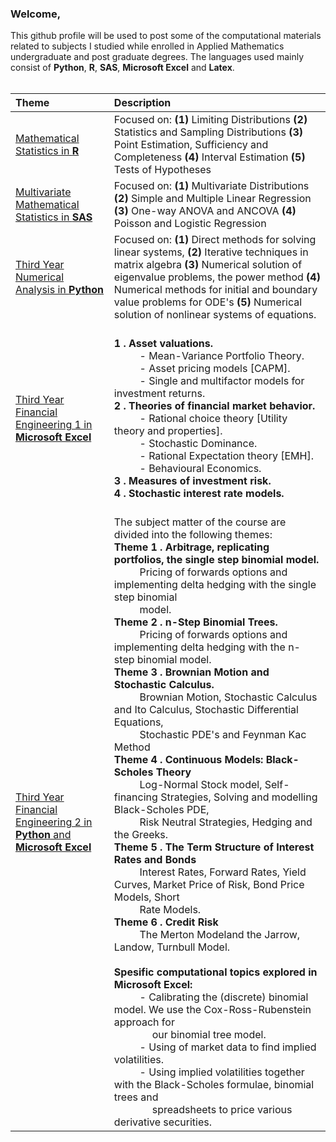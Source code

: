 ### Welcome,

This github profile will be used to post some of the computational materials related to subjects I studied while enrolled in Applied Mathematics undergraduate and post graduate degrees. The languages used mainly consist of <b>Python</b>, <b>R</b>, <b>SAS</b>, <b>Microsoft Excel</b> and <b>Latex</b>.<br><br>


| Theme      | Description |
| :-----        |    :----   |  
| <a href='https://github.com/jwGreeff/Second-Year-Mathematical-Statistics-in-R'>Mathematical Statistics in <b>R</b></a>      | Focused on: <b>(1)</b> Limiting Distributions <b>(2)</b> Statistics and Sampling Distributions <b>(3)</b> Point Estimation, Sufficiency and Completeness <b>(4)</b> Interval Estimation <b>(5)</b> Tests of Hypotheses      |
| <a href='https://github.com/jwGreeff/Third-Year-Multivariate-Mathematical-Statistics-in-SAS'>Multivariate Mathematical Statistics in <b>SAS</b></a>   | Focused on: <b>(1)</b> Multivariate Distributions <b>(2)</b> Simple and Multiple Linear Regression <b>(3)</b> One-way ANOVA and ANCOVA <b>(4)</b> Poisson and Logistic Regression | 
| <a href='https://github.com/jwGreeff/Third-Year-Numerical-Analysis-in-Python'>Third Year Numerical Analysis in <b>Python</b></a>  | Focused on: <b>(1)</b> Direct methods for solving linear systems, <b>(2)</b> Iterative techniques in matrix algebra <b>(3)</b> Numerical solution of eigenvalue problems, the power method <b>(4)</b> Numerical methods for initial and boundary value problems for ODE's <b>(5)</b> Numerical solution of nonlinear systems of equations.        | 
| <a href='https://github.com/jwGreeff/Third-Year-Financial-Engineering-1-in-Microsoft-Excel'>Third Year Financial Engineering 1 in <b>Microsoft Excel</b></a> | <br><b>1 . Asset valuations.</b> <br>&emsp; &emsp; - Mean-Variance Portfolio Theory. <br>&emsp; &emsp; - Asset pricing models [CAPM]. <br>&emsp; &emsp; - Single and multifactor models for investment returns. <br><b>2 . Theories of financial market behavior. </b><br>&emsp; &emsp; - Rational choice theory [Utility theory and properties]. <br>&emsp; &emsp; - Stochastic Dominance. <br>&emsp; &emsp; - Rational Expectation theory [EMH]. <br>&emsp; &emsp; - Behavioural Economics. <br><b>3 . Measures of investment risk.</b> <br><b>4 . Stochastic interest rate models.</b> <br><br>     | 
| <a href='https://github.com/jwGreeff/Third-Year-Financial-Engineering-2-in-Python-and-Microsoft-Excel'>Third Year Financial Engineering 2 in <b>Python</b> and <b>Microsoft Excel</b></a>  | The subject matter of the course are divided into the following themes:<br><b>Theme 1 . Arbitrage, replicating portfolios, the single step  binomial model.</b> <br>&emsp; &emsp; Pricing of forwards options and implementing delta hedging with the single step binomial <br>&emsp; &emsp; model. <br><b>Theme 2 . n-Step Binomial Trees. </b><br>&emsp; &emsp; Pricing of forwards options and implementing delta hedging with the n-step binomial model. <br><b>Theme 3 . Brownian Motion and Stochastic Calculus.</b> <br>&emsp; &emsp; Brownian Motion, Stochastic Calculus and Ito Calculus, Stochastic Differential Equations, <br>&emsp; &emsp; Stochastic PDE's and Feynman Kac Method <br><b>Theme 4 . Continuous Models: Black-Scholes Theory</b><br>&emsp; &emsp; Log-Normal Stock model, Self-financing Strategies, Solving and modelling Black-Scholes PDE, <br>&emsp; &emsp; Risk Neutral Strategies, Hedging and the Greeks. <br><b>Theme 5 . The Term Structure of Interest Rates and Bonds</b> <br> &emsp; &emsp; Interest Rates, Forward Rates, Yield Curves, Market Price of Risk, Bond Price Models, Short <br>&emsp; &emsp; Rate Models. <br><b>Theme 6 . Credit Risk</b> <br> &emsp; &emsp; The Merton Modeland the Jarrow, Landow, Turnbull Model. <br><br><b>Spesific computational topics explored in Microsoft Excel:</b><br>&emsp; &emsp; - Calibrating the (discrete) binomial model. We use the Cox-Ross-Rubenstein approach for <br>&emsp; &emsp; &emsp; our binomial tree model.<br>&emsp; &emsp; - Using of market data to find implied volatilities.<br>&emsp; &emsp; - Using implied volatilities together with the Black-Scholes formulae, binomial trees and <br>&emsp; &emsp; &emsp; spreadsheets to price various derivative securities.| 
